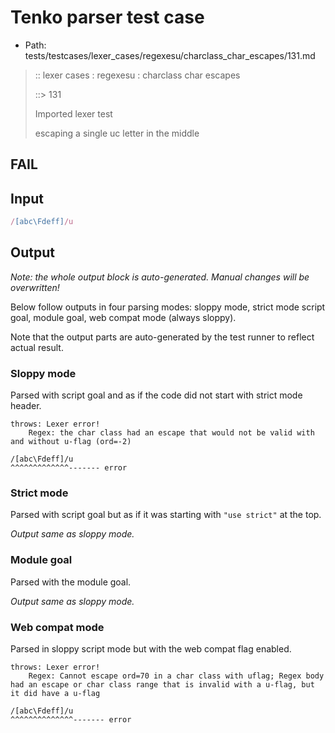 # Tenko parser test case

- Path: tests/testcases/lexer_cases/regexesu/charclass_char_escapes/131.md

> :: lexer cases : regexesu : charclass char escapes
>
> ::> 131
>
> Imported lexer test
>
> escaping a single uc letter in the middle

## FAIL

## Input

`````js
/[abc\Fdeff]/u
`````

## Output

_Note: the whole output block is auto-generated. Manual changes will be overwritten!_

Below follow outputs in four parsing modes: sloppy mode, strict mode script goal, module goal, web compat mode (always sloppy).

Note that the output parts are auto-generated by the test runner to reflect actual result.

### Sloppy mode

Parsed with script goal and as if the code did not start with strict mode header.

`````
throws: Lexer error!
    Regex: the char class had an escape that would not be valid with and without u-flag (ord=-2)

/[abc\Fdeff]/u
^^^^^^^^^^^^^------- error
`````

### Strict mode

Parsed with script goal but as if it was starting with `"use strict"` at the top.

_Output same as sloppy mode._

### Module goal

Parsed with the module goal.

_Output same as sloppy mode._

### Web compat mode

Parsed in sloppy script mode but with the web compat flag enabled.

`````
throws: Lexer error!
    Regex: Cannot escape ord=70 in a char class with uflag; Regex body had an escape or char class range that is invalid with a u-flag, but it did have a u-flag

/[abc\Fdeff]/u
^^^^^^^^^^^^^^------- error
`````

